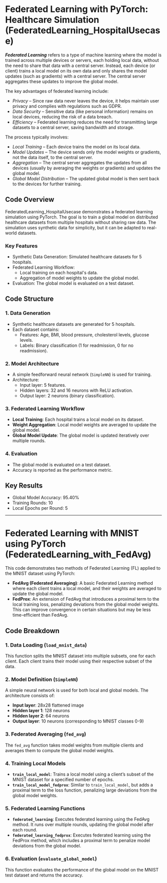 # Federated Learning with PyTorch: Healthcare Simulation (FederatedLearning_HospitalUsecase)
***Federated Learning*** refers to a type of machine learning where the model is trained across multiple devices or servers, each holding local data, without the need to share that data with a central server. Instead, each device (or client) trains a local model on its own data and only shares the model updates (such as gradients) with a central server. The central server aggregates these updates to improve the global model.

The key advantages of federated learning include:

  - *Privacy* – Since raw data never leaves the device, it helps maintain user privacy and complies with regulations such as GDPR.
  - *Data Security* – Sensitive data (like personal information) remains on local devices, reducing the risk of a data breach.
  - *Efficiency* – Federated learning reduces the need for transmitting large datasets to a central server, saving bandwidth and storage.

The process typically involves:
  - *Local Training* – Each device trains the model on its local data.
  - *Model Updates* – The device sends only the model weights or gradients, not the data itself, to the central server.
  - *Aggregation* – The central server aggregates the updates from all devices (usually by averaging the weights or gradients) and updates the global model.
  - *Global Model Distribution* – The updated global model is then sent back to the devices for further training.


## Code Overview
FederatedLearning_HospitalUsecase demonstrates a federated learning simulation using PyTorch. The goal is to train a global model on distributed healthcare datasets from multiple hospitals without sharing raw data.
The simulation uses synthetic data for simplicity, but it can be adapted to real-world datasets.

### Key Features
- Synthetic Data Generation: Simulated healthcare datasets for 5 hospitals.
- Federated Learning Workflow:
  -  Local training on each hospital's data.
  -  Aggregation of model weights to update the global model.
- Evaluation: The global model is evaluated on a test dataset.

## Code Structure

### 1. Data Generation
- Synthetic healthcare datasets are generated for 5 hospitals.
- Each dataset contains:
  - Features: Age, BMI, blood pressure, cholesterol levels, glucose levels.
  - Labels: Binary classification (1 for readmission, 0 for no readmission).

### 2. Model Architecture
- A simple feedforward neural network (`SimpleNN`) is used for training.
- Architecture:
  - Input layer: 5 features.
  - Hidden layers: 32 and 16 neurons with ReLU activation.
  - Output layer: 2 neurons (binary classification).

### 3. Federated Learning Workflow
- **Local Training**: Each hospital trains a local model on its dataset.
- **Weight Aggregation**: Local model weights are averaged to update the global model.
- **Global Model Update**: The global model is updated iteratively over multiple rounds.

### 4. Evaluation
- The global model is evaluated on a test dataset.
- Accuracy is reported as the performance metric.

## Key Results

- Global Model Accuracy: 95.40%
-  Training Rounds: 10
-  Local Epochs per Round: 5

---
# Federated Learning with MNIST using PyTorch (FederatedLearning_with_FedAvg)

This code demonstrates two methods of Federated Learning (FL) applied to the MNIST dataset using PyTorch:

- **FedAvg (Federated Averaging)**: A basic Federated Learning method where each client trains a local model, and their weights are averaged to update the global model.
- **FedProx**: An extension of FedAvg that introduces a proximal term to the local training loss, penalizing deviations from the global model weights. This can improve convergence in certain situations but may be less time-efficient than FedAvg.

## Code Breakdown

### 1. Data Loading (`load_mnist_data`)
This function splits the MNIST dataset into multiple subsets, one for each client. Each client trains their model using their respective subset of the data.

### 2. Model Definition (`SimpleNN`)
A simple neural network is used for both local and global models. The architecture consists of:
- **Input layer**: 28x28 flattened image
- **Hidden layer 1**: 128 neurons
- **Hidden layer 2**: 64 neurons
- **Output layer**: 10 neurons (corresponding to MNIST classes 0-9)

### 3. Federated Averaging (`fed_avg`)
The `fed_avg` function takes model weights from multiple clients and averages them to compute the global model weights.

### 4. Training Local Models
- **`train_local_model`**: Trains a local model using a client’s subset of the MNIST dataset for a specified number of epochs.
- **`train_local_model_fedprox`**: Similar to `train_local_model`, but adds a proximal term to the loss function, penalizing large deviations from the global model weights.

### 5. Federated Learning Functions
- **`federated_learning`**: Executes federated learning using the FedAvg method. It runs over multiple rounds, updating the global model after each round.
- **`federated_learning_fedprox`**: Executes federated learning using the FedProx method, which includes a proximal term to penalize model deviations from the global model.

### 6. Evaluation (`evaluate_global_model`)
This function evaluates the performance of the global model on the MNIST test dataset and returns the accuracy.



